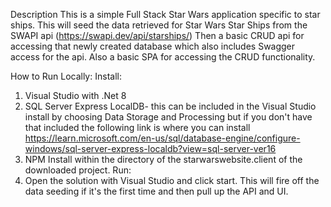 Description
This is a simple Full Stack Star Wars application specific to star ships.
This will seed the data retrieved for Star Wars Star Ships from the SWAPI api (https://swapi.dev/api/starships/)
Then a basic CRUD api for accessing that newly created database which also includes Swagger access for the api.
Also a basic SPA for accessing the CRUD functionality.

How to Run Locally:
  Install:
  1. Visual Studio with .Net 8
  2. SQL Server Express LocalDB- this can be included in the Visual Studio install by choosing Data Storage and Processing but if you don't have that included the following link is where you can install
      https://learn.microsoft.com/en-us/sql/database-engine/configure-windows/sql-server-express-localdb?view=sql-server-ver16
  3. NPM Install within the directory of the starwarswebsite.client of the downloaded project.
  Run:
  1. Open the solution with Visual Studio and click start. This will fire off the data seeding if it's the first time and then pull up the API and UI.
     
